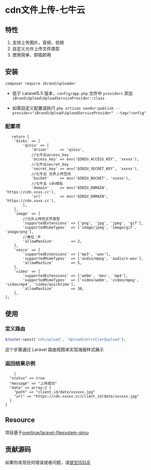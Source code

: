 # cdn文件上传-七牛云

## 特性

1. 支持上传图片，音频，视频
2. 自定义允许上传文件类型
3. 使用简单、即插即用

## 安装
```
composer require ibrand/uploader
```
- 低于 Laravel5.5 版本，`config/app.php` 文件中 `providers` 添加`iBrand\Upload\UploadServiceProvider::class`

- 如需自定义配置请执行 `php artisan vendor:publish --provider="iBrand\Upload\UploadServiceProvider" --tag="config"`

### 配置项

``` 
   return [
	'disks' => [
		'qiniu' => [
			'driver'     => 'qiniu',
			//七牛云access_key
			'access_key' => env('QINIU_ACCESS_KEY', 'xxxxx'),
			//七牛云secret_key
			'secret_key' => env('QINIU_SECRET_KEY', 'xxxxx'),
			//七牛云 文件上传空间
			'bucket'     => env('QINIU_BUCKET', 'xxxxx'),
			//七牛云 cdn域名
			'domain'     => env('QINIU_DOMAIN', 'https://cdn.xxxx.cc'),
			'url'        => env('QINIU_DOMAIN', 'https://cdn.xxxx.cc'),
		],
	],
	'image' => [
		//允许上传的文件类型
		'supportedExtensions' => ['png', 'jpg', 'jpeg', 'gif'],
		'supportedMimeTypes'  => ['image/jpeg', 'image/gif', 'image/png'],
		//单位：M
		'allowMaxSize'        => 2,
	],
	'voice' => [
		'supportedExtensions' => ['mp3', 'wav'],
		'supportedMimeTypes'  => ['audio/mpeg', 'audio/x-wav'],
		'allowMaxSize'        => 5,
	],
	'video' => [
		'supportedExtensions' => ['webm', 'mov', 'mp4'],
		'supportedMimeTypes'  => ['video/webm', 'video/mpeg', 'video/mp4', 'video/quicktime'],
		'allowMaxSize'        => 30,
	],
];
```

## 使用

### 定义路由

```php
$router->post('cdn/upload', 'UploadController@upload');
```

这个步骤通过 Laravel 路由视图来实现海报样式展示


### 返回结果示例
```
    [
  "status" => true
  "message" => "上传成功"
  "data" => array:2 [
    "path" => "client_id/date/xxxxxx.jpg"
    "url" => "https://cdn.xxxxx.cc/client_id/date/xxxxxx.jpg"
  ]
]
```

## Resource

项目基于[overtrue/laravel-filesystem-qiniu](https://github.com/overtrue/laravel-filesystem-qiniu)

## 贡献源码

如果你发现任何错误或者问题，请[提交ISSUE](https://github.com/ibrandcc/uploader/issues)
